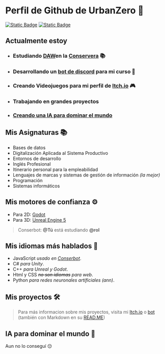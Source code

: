 # Perfil de Github de UrbanZero 👋
[![Static Badge](https://img.shields.io/badge/UrbanZero-Itch.io-orange)](https://urbanzero.itch.io/) [![Static Badge](https://img.shields.io/badge/urban0-discord-blue)](https://discord.com/)

## Actualmente estoy 
- ### **Estudiando [DAW](https://llegarasalto.com/guiafp/ciclos/IFC-323.html)en la [Conservera](https://sites.google.com/view/fplaconservera)** 📚 
- ### **Desarrollando un [bot de discord](https://github.com/UrbanZero/Conserbot) para mi curso** 🤖
- ### Creando Videojuegos para mi perfil de [Itch.io](https://urbanzero.itch.io/) 🎮
- ### Trabajando en grandes proyectos
- ### [**Creando una IA para dominar el mundo**](#IA)

## Mis Asignaturas 📚
- Bases de datos
- Digitalización Aplicada al Sistema Productivo
- Entornos de desarrollo
- Inglés Profesional
- Itinerario personal para la empleabilidad
- Lenguajes de marcas y sistemas de gestión de información *(la mejor)*
- Programación
- Sistemas informáticos

## Mis motores de confianza ⚙️
- Para 2D: [Godot](https://godotengine.org/)
- Para 3D: [Unreal Engine 5](https://www.unrealengine.com/es-ES/unreal-engine-5)
> Conserbot: **@Tú** está estudiando **@rol**

## Mis idiomas más hablados 💬
- JavaScript *usado en [Conserbot](https://github.com/UrbanZero/Conserbot)*.
- C# *para Unity*.
- C++ *para Unreal y Godot*.
- Html y CSS *~~no son idiomas~~ para web*.
- Python *para redes neuronales artificiales (ann)*.

## Mis proyectos 🛠️
> Para más informacion sobre mis proyectos, visita mi [Itch.io](https://urbanzero.itch.io/) o [bot](https://github.com/UrbanZero/Conserbot) (también con Markdown en su [READ.ME](https://github.com/UrbanZero/Conserbot)) 

## IA para dominar el mundo 🤖
Aun no lo conseguí 😔
